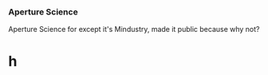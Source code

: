 ### Aperture Science
Aperture Science for except it's Mindustry, made it public because why not?













# h
